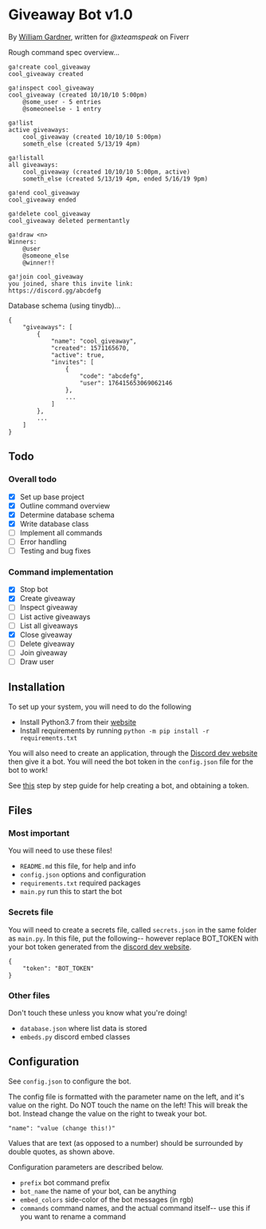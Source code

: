 # Giveaway Bot v1.0
By [William Gardner](https://github.com/wg4568/), written for _@xteamspeak_ on Fiverr

Rough command spec overview...

```
ga!create cool_giveaway
cool_giveaway created

ga!inspect cool_giveaway
cool_giveaway (created 10/10/10 5:00pm)
    @some_user - 5 entries
    @someoneelse - 1 entry

ga!list
active giveaways:
    cool_giveaway (created 10/10/10 5:00pm)
    someth_else (created 5/13/19 4pm)

ga!listall
all giveaways:
    cool_giveaway (created 10/10/10 5:00pm, active)
    someth_else (created 5/13/19 4pm, ended 5/16/19 9pm)

ga!end cool_giveaway
cool_giveaway ended

ga!delete cool_giveaway
cool_giveaway deleted permentantly

ga!draw <n>
Winners:
    @user
    @someone_else
    @winner!!

ga!join cool_giveaway
you joined, share this invite link:
https://discord.gg/abcdefg
```

Database schema (using tinydb)...

```
{
    "giveaways": [
        {
            "name": "cool_giveaway",
            "created": 1571165670,
            "active": true,
            "invites": [
                {
                    "code": "abcdefg",
                    "user": 176415653069062146
                },
                ...
            ]
        },
        ...
    ]
}
```

## Todo

### Overall todo

- [x] Set up base project
- [x] Outline command overview
- [x] Determine database schema
- [x] Write database class
- [ ] Implement all commands
- [ ] Error handling
- [ ] Testing and bug fixes

### Command implementation
- [x] Stop bot
- [x] Create giveaway
- [ ] Inspect giveaway
- [ ] List active giveaways
- [ ] List all giveaways
- [x] Close giveaway
- [ ] Delete giveaway
- [ ] Join giveaway
- [ ] Draw user

## Installation

To set up your system, you will need to do the following

- Install Python3.7 from their [website](https://www.python.org/)
- Install requirements by running `python -m pip install -r requirements.txt`

You will also need to create an application, through the [Discord dev website](https://discordapp.com/developers/) then give it a bot. You will need the bot token in the `config.json` file for the bot to work!

See [this](https://github.com/reactiflux/discord-irc/wiki/Creating-a-discord-bot-&-getting-a-token) step by step guide for help creating a bot, and obtaining a token.

## Files

### Most important

You will need to use these files!

- `README.md` this file, for help and info
- `config.json` options and configuration
- `requirements.txt` required packages
- `main.py` run this to start the bot

### Secrets file

You will need to create a secrets file, called `secrets.json` in the same folder as `main.py`. In this file, put the following-- however replace BOT_TOKEN with your bot token generated from the [discord dev website](https://discordapp.com/developers/).

```
{
	"token": "BOT_TOKEN"
}
```

### Other files

Don't touch these unless you know what you're doing!

- `database.json` where list data is stored
- `embeds.py` discord embed classes

## Configuration

See `config.json` to configure the bot.

The config file is formatted with the parameter name on the left, and it's value on the right. Do NOT touch the name on the left! This will break the bot. Instead change the value on the right to tweak your bot.

    "name": "value (change this!)"

Values that are text (as opposed to a number) should be surrounded by double quotes, as shown above.

 Configuration parameters are described below.

- `prefix` bot command prefix
- `bot_name` the name of your bot, can be anything
- `embed_colors` side-color of the bot messages (in rgb)
- `commands` command names, and the actual command itself-- use this if you want to rename a command